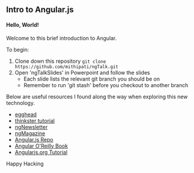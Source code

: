 ## Intro to Angular.js


#### Hello, World!

Welcome to this brief introduction to Angular.

To begin:

1. Clone down this repository `git clone https://github.com/mithipati/ngTalk.git`
2. Open 'ngTalkSlides' in Powerpoint and follow the slides
    - Each slide lists the relevant git branch you should be on
    - Remember to run 'git stash' before you checkout to another branch

Below are useful resources I found along the way when exploring this new technology.

+ [egghead](https://egghead.io/)
+ [thinkster tutorial](http://www.thinkster.io/angularjs/GtaQ0oMGIl/a-better-way-to-learn-angularjs)
+ [ngNewsletter](http://www.ng-newsletter.com/)
+ [ngMagazine](https://flipboard.com/section/the-angularjs-magazine-bbIMWS)
+ [Angular.js Repo](https://github.com/jmcunningham/AngularJS-Learning)
+ [Angular O'Reilly Book](http://it-ebooks.info/book/2076/)
+ [Angularjs.org Tutorial](http://docs.angularjs.org/tutorial)

Happy Hacking
